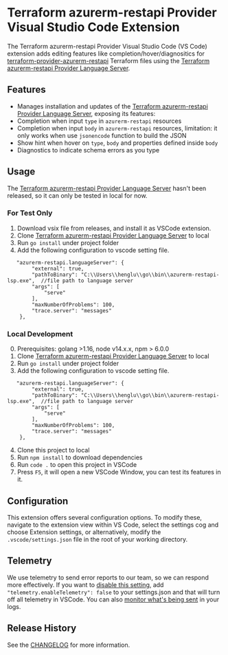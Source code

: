 # Terraform azurerm-restapi Provider Visual Studio Code Extension

The Terraform azurerm-restapi Provider Visual Studio Code (VS Code) extension adds editing features like completion/hover/diagnositics for [terraform-provider-azurerm-restapi](https://github.com/Azure/terraform-provider-azurerm-restapi) Terraform files using the [Terraform azurerm-restapi Provider Language Server](https://github.com/ms-henglu/azurerm-restapi-lsp).

## Features

- Manages installation and updates of the [Terraform azurerm-restapi Provider Language Server](https://github.com/ms-henglu/azurerm-restapi-lsp), exposing its features:
- Completion when input `type` in `azurerm-restapi` resources
- Completion when input `body` in `azurerm-restapi` resources, limitation: it only works when use `jsonencode` function to build the JSON
- Show hint when hover on `type`, `body` and properties defined inside `body`
- Diagnostics to indicate schema errors as you type

## Usage

The [Terraform azurerm-restapi Provider Language Server](https://github.com/ms-henglu/azurerm-restapi-lsp) hasn't been released, so it can only be tested
in local for now.

### For Test Only
1. Download vsix file from releases, and install it as VSCode extension.
2. Clone [Terraform azurerm-restapi Provider Language Server](https://github.com/ms-henglu/azurerm-restapi-lsp) to local
3. Run `go install` under project folder
4. Add the following configuration to vscode setting file.
```
   "azurerm-restapi.languageServer": {
        "external": true,
        "pathToBinary": "C:\\Users\\henglu\\go\\bin\\azurerm-restapi-lsp.exe",  //file path to language server
        "args": [
            "serve"
        ],
        "maxNumberOfProblems": 100,
        "trace.server": "messages"
    },
```

### Local Development

0. Prerequisites: golang >1.16, node v14.x.x, npm > 6.0.0
1. Clone [Terraform azurerm-restapi Provider Language Server](https://github.com/ms-henglu/azurerm-restapi-lsp) to local
2. Run `go install` under project folder
3. Add the following configuration to vscode setting file.
```
   "azurerm-restapi.languageServer": {
        "external": true,
        "pathToBinary": "C:\\Users\\henglu\\go\\bin\\azurerm-restapi-lsp.exe",  //file path to language server
        "args": [
            "serve"
        ],
        "maxNumberOfProblems": 100,
        "trace.server": "messages"
    },
```
4. Clone this project to local
5. Run `npm install` to download dependencies
6. Run `code .` to open this project in VSCode
7. Press `F5`, it will open a new VSCode Window, you can test its features in it.


## Configuration

This extension offers several configuration options. To modify these, navigate to the extension view within VS Code, select the settings cog and choose Extension settings, or alternatively, modify the `.vscode/settings.json` file in the root of your working directory. 

## Telemetry

We use telemetry to send error reports to our team, so we can respond more effectively. If you want to [disable this setting](https://code.visualstudio.com/docs/getstarted/telemetry#_disable-telemetry-reporting), add `"telemetry.enableTelemetry": false` to your settings.json and that will turn off all telemetry in VSCode. You can also [monitor what's being sent](https://code.visualstudio.com/docs/getstarted/telemetry#_output-channel-for-telemetry-events) in your logs.

## Release History

See the [CHANGELOG](https://github.com/ms-henglu/azurerm-restapi-vscode/blob/develop/CHANGELOG.md) for more information.
